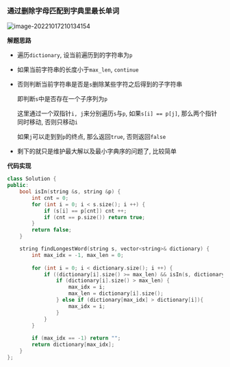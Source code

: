 

### 通过删除字母匹配到字典里最长单词

![image-20221017210134154](http://www.cdn.liver0377.xyz/typora/202210172101201.png)

**解题思路**

- 遍历`dictionary`, 设当前遍历到的字符串为`p`

- 如果当前字符串的长度小于`max_len`, `continue`

- 否则判断当前字符串是否是`s`删除某些字符之后得到的子字符串

  即判断`s`中是否存在一个子序列为`p`

  这里通过一个双指针`i, j`来分别遍历`s`与`p`, 如果`s[i] == p[j]`, 那么两个指针同时移动, 否则只移动`i`

  如果`j`可以走到到`p`的终点, 那么返回`true`, 否则返回`false`

- 剩下的就只是维护最大解以及最小字典序的问题了, 比较简单



**代码实现**

```cc
class Solution {
public:
    bool isIn(string &s, string &p) {
        int cnt = 0;
        for (int i = 0; i < s.size(); i ++) {
            if (s[i] == p[cnt]) cnt ++;
            if (cnt == p.size()) return true;
        }
        return false;
    }

    string findLongestWord(string s, vector<string>& dictionary) {
        int max_idx = -1, max_len = 0;
        
        for (int i = 0; i < dictionary.size(); i ++) {
            if ((dictionary[i].size() >= max_len) && isIn(s, dictionary[i])) {
                if (dictionary[i].size() > max_len) {
                    max_idx = i;
                    max_len = dictionary[i].size();
                } else if (dictionary[max_idx] > dictionary[i]){
                    max_idx = i;
                }
            }
        }
        
        if (max_idx == -1) return "";
        return dictionary[max_idx];
    }
};
```

